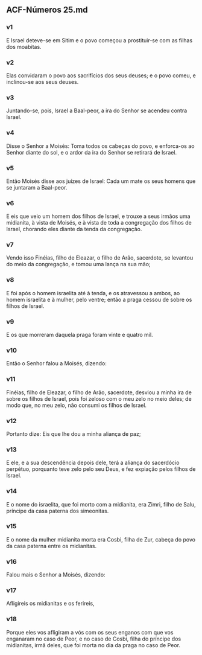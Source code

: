 ## ACF-Números 25.md
### v1
 E Israel deteve-se em Sitim e o povo começou a prostituir-se com as filhas dos moabitas.
### v2
 Elas convidaram o povo aos sacrifícios dos seus deuses; e o povo comeu, e inclinou-se aos seus deuses.
### v3
 Juntando-se, pois, Israel a Baal-peor, a ira do Senhor se acendeu contra Israel.
### v4
 Disse o Senhor a Moisés: Toma todos os cabeças do povo, e enforca-os ao Senhor diante do sol, e o ardor da ira do Senhor se retirará de Israel.
### v5
 Então Moisés disse aos juízes de Israel: Cada um mate os seus homens que se juntaram a Baal-peor.
### v6
 E eis que veio um homem dos filhos de Israel, e trouxe a seus irmãos uma midianita, à vista de Moisés, e à vista de toda a congregação dos filhos de Israel, chorando eles diante da tenda da congregação.
### v7
 Vendo isso Finéias, filho de Eleazar, o filho de Arão, sacerdote, se levantou do meio da congregação, e tomou uma lança na sua mão;
### v8
 E foi após o homem israelita até à tenda, e os atravessou a ambos, ao homem israelita e à mulher, pelo ventre; então a praga cessou de sobre os filhos de Israel.
### v9
 E os que morreram daquela praga foram vinte e quatro mil.
### v10
 Então o Senhor falou a Moisés, dizendo:
### v11
 Finéias, filho de Eleazar, o filho de Arão, sacerdote, desviou a minha ira de sobre os filhos de Israel, pois foi zeloso com o meu zelo no meio deles; de modo que, no meu zelo, não consumi os filhos de Israel.
### v12
 Portanto dize: Eis que lhe dou a minha aliança de paz;
### v13
 E ele, e a sua descendência depois dele, terá a aliança do sacerdócio perpétuo, porquanto teve zelo pelo seu Deus, e fez expiação pelos filhos de Israel.
### v14
 E o nome do israelita, que foi morto com a midianita, era Zimri, filho de Salu, príncipe da casa paterna dos simeonitas.
### v15
 E o nome da mulher midianita morta era Cosbi, filha de Zur, cabeça do povo da casa paterna entre os midianitas.
### v16
 Falou mais o Senhor a Moisés, dizendo:
### v17
 Afligireis os midianitas e os ferireis,
### v18
 Porque eles vos afligiram a vós com os seus enganos com que vos enganaram no caso de Peor, e no caso de Cosbi, filha do príncipe dos midianitas, irmã deles, que foi morta no dia da praga no caso de Peor.
